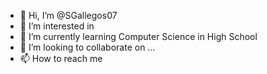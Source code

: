 - 👋 Hi, I’m @SGallegos07
- 👀 I’m interested in 
- 🌱 I’m currently learning Computer Science in High School
- 💞️ I’m looking to collaborate on ...
- 📫 How to reach me 
<!---
SGallegos07/SGallegos07 is a ✨ special ✨ repository because its `README.md` (this file) appears on your GitHub profile.
You can click the Preview link to take a look at your changes.
--->
